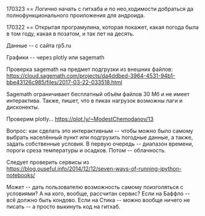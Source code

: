 
170323 == Логично начать с гитхаба и по нео,ходимости добраться да полнофункционального проиложения для андроида.

170322 == Открытая програмулина, которая покажет, какая погода была в том году, какая в позатом, и так лет на десять.

Данные -- с сайта rp5.ru

Графики -- через plotly или sagemath

Проверка sagemath на предмет подгрузки из внешних файлов: https://cloud.sagemath.com/projects/da4ddbed-3964-4531-94b1-bbe43126c985/files/2017-03-22-033518.html

Sagemath ограничивает бесплатный объём файлов 30 Мб и не имеет интерактива. Также, пишет, что в пиках нагрузок  возможны лаги и дисконекты.

Проверим plotly... https://plot.ly/~ModestChemodanov/13

Вопрос: как сделать это интерактивным -- чтобы можно было самому выбрать населённый пункт или подгрузить погодные данные, а также, задать собственные условия. В первую очередь -- диапазон времени, пороги среза температуры и осадков. Потом -- облачность.

Следует проверить сервисы из https://blog.ouseful.info/2014/12/12/seven-ways-of-running-ipython-notebooks/

Может -- дать пользователю возможность самому поизголяться с условиями? А на кого, вообще, рассчитан сервис? Если на Баффло -- всё должно быть кондово. Если на Стика -- можно вообще ничего не писать -- а просто выкинуть код на гитхаб.
